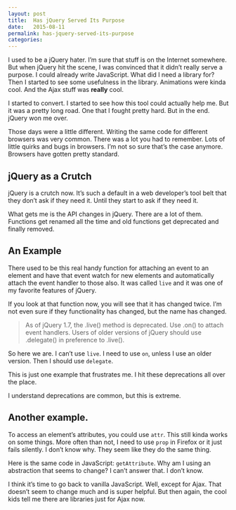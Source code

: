 ```yaml
---
layout: post
title:  Has jQuery Served Its Purpose
date:   2015-08-11
permalink: has-jquery-served-its-purpose
categories:
---
```


I used to be a jQuery hater. I’m sure that stuff is on the Internet somewhere. But when jQuery hit the scene, I was convinced that it didn’t really serve a purpose. I could already write JavaScript. What did I need a library for? Then I started to see some usefulness in the library. Animations were kinda cool. And the Ajax stuff was **really** cool.

I started to convert. I started to see how this tool could actually help me. But it was a pretty long road. One that I fought pretty hard. But in the end. jQuery won me over.

Those days were a little different. Writing the same code for different browsers was very common. There was a lot you had to remember. Lots of little quirks and bugs in browsers. I’m not so sure that’s the case anymore. Browsers have gotten pretty standard.

## jQuery as a Crutch

jQuery is a crutch now. It’s such a default in a web developer’s tool belt that they don’t ask if they need it. Until they start to ask if they need it.

What gets me is the API changes in jQuery. There are a lot of them. Functions get renamed all the time and old functions get deprecated and finally removed.

## An Example
There used to be this real handy function for attaching an event to an element and have that event watch for new elements and automatically attach the event handler to those also. It was called `live` and it was one of my favorite features of jQuery.

If you look at that function now, you will see that it has changed twice. I’m not even sure if they functionality has changed, but the name has changed.

> As of jQuery 1.7, the .live() method is deprecated. Use .on() to attach event handlers. Users of older versions of jQuery should use .delegate() in preference to .live().

So here we are. I can’t use `live`. I need to use `on`, unless I use an older version. Then I should use `delegate`.

This is just one example that frustrates me. I hit these deprecations all over the place.

I understand deprecations are common, but this is extreme.

## Another example.

To access an element’s attributes, you could use `attr`. This still kinda works on some things. More often than not, I need to use `prop` in Firefox or it just fails silently. I don’t know why. They seem like they do the same thing.

Here is the same code in JavaScript: `getAttribute`. Why am I using an abstraction that seems to change? I can’t answer that. I don’t know.

I think it’s time to go back to vanilla JavaScript. Well, except for Ajax. That doesn’t seem to change much and is super helpful. But then again, the cool kids tell me there are libraries just for Ajax now.

